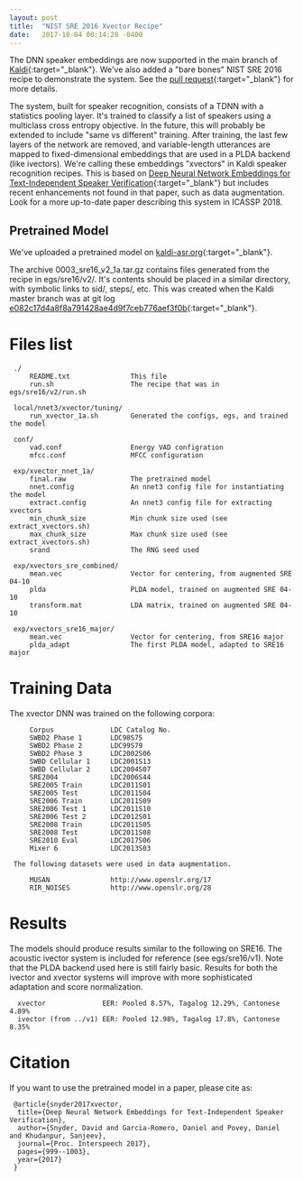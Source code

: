 ```yaml
---
layout: post
title:  "NIST SRE 2016 Xvector Recipe"
date:   2017-10-04 00:14:28 -0400
---
```

The DNN speaker embeddings are now supported in the main branch of [Kaldi][kaldi]{:target="_blank"}.
We've also added a "bare bones" NIST SRE 2016 recipe to demonstrate the system.
See the [pull request][xvector-pr]{:target="_blank"} for more details.

The system, built for speaker recognition, consists of a TDNN with a statistics pooling layer.
It's trained to classify a list of speakers using a multiclass cross entropy objective.
In the future, this will probably be extended to include "same vs different" training.
After training, the last few layers of the network are removed,
and variable-length utterances are mapped to fixed-dimensional embeddings that are used in a PLDA backend (like ivectors).
We're calling these embeddings "xvectors" in Kaldi speaker recognition recipes.
This is based on [Deep Neural Network Embeddings for Text-Independent Speaker Verification][interspeech2017]{:target="_blank"}
but includes recent enhancements not found in that paper, such as data augmentation.
Look for a more up-to-date paper describing this system in ICASSP 2018.

Pretrained Model
--------
We've uploaded a pretrained model on [kaldi-asr.org][pretrained-model]{:target="_blank"}.

The archive 0003_sre16_v2_1a.tar.gz contains files generated from the recipe in egs/sre16/v2/.
It's contents should be placed in a similar directory, with symbolic links to
sid/, steps/, etc. This was created when the Kaldi master branch was at git
log [e082c17d4a8f8a791428ae4d9f7ceb776aef3f0b][commit-id]{:target="_blank"}.


# Files list

```
 ./
     README.txt               This file
     run.sh                   The recipe that was in egs/sre16/v2/run.sh

 local/nnet3/xvector/tuning/
     run_xvector_1a.sh        Generated the configs, egs, and trained the model

 conf/
     vad.conf                 Energy VAD configration
     mfcc.conf                MFCC configuration

 exp/xvector_nnet_1a/
     final.raw                The pretrained model
     nnet.config              An nnet3 config file for instantiating the model
     extract.config           An nnet3 config file for extracting xvectors
     min_chunk_size           Min chunk size used (see extract_xvectors.sh)
     max_chunk_size           Max chunk size used (see extract_xvectors.sh)
     srand                    The RNG seed used

 exp/xvectors_sre_combined/
     mean.vec                 Vector for centering, from augmented SRE 04-10
     plda                     PLDA model, trained on augmented SRE 04-10
     transform.mat            LDA matrix, trained on augmented SRE 04-10

 exp/xvectors_sre16_major/
     mean.vec                 Vector for centering, from SRE16 major
     plda_adapt               The first PLDA model, adapted to SRE16 major
```
# Training Data

The xvector DNN was trained on the following corpora:

```
     Corpus              LDC Catalog No.
     SWBD2 Phase 1       LDC98S75
     SWBD2 Phase 2       LDC99S79
     SWBD2 Phase 3       LDC2002S06
     SWBD Cellular 1     LDC2001S13
     SWBD Cellular 2     LDC2004S07
     SRE2004             LDC2006S44
     SRE2005 Train       LDC2011S01
     SRE2005 Test        LDC2011S04
     SRE2006 Train       LDC2011S09
     SRE2006 Test 1      LDC2011S10
     SRE2006 Test 2      LDC2012S01
     SRE2008 Train       LDC2011S05
     SRE2008 Test        LDC2011S08
     SRE2010 Eval        LDC2017S06
     Mixer 6             LDC2013S03

 The following datasets were used in data augmentation.

     MUSAN               http://www.openslr.org/17
     RIR_NOISES          http://www.openslr.org/28
```

# Results

The models should produce results similar to the following on SRE16.
The acoustic ivector system is included for reference (see egs/sre16/v1).
Note that the PLDA backend used here is still fairly basic.  Results for both
the ivector and xvector systems will improve with more sophisticated adaptation
and score normalization.
```
  xvector              EER: Pooled 8.57%, Tagalog 12.29%, Cantonese 4.89%
  ivector (from ../v1) EER: Pooled 12.98%, Tagalog 17.8%, Cantonese 8.35%
```


# Citation

 If you want to use the pretrained model in a paper, please cite as:

```
 @article{snyder2017xvector,
  title={Deep Neural Network Embeddings for Text-Independent Speaker Verification},
  author={Snyder, David and Garcia-Romero, Daniel and Povey, Daniel and Khudanpur, Sanjeev},
  journal={Proc. Interspeech 2017},
  pages={999--1003},
  year={2017}
 }
```
[kaldi]: http://kaldi-asr.org/
[interspeech2017]: http://www.danielpovey.com/files/2017_interspeech_embeddings.pdf
[xvector-pr]: https://github.com/kaldi-asr/kaldi/pull/1896/
[pretrained-model]: http://kaldi-asr.org/models.html
[commit-id]: https://github.com/kaldi-asr/kaldi/commit/e082c17d4a8f8a791428ae4d9f7ceb776aef3f0b
